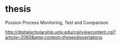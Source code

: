 thesis
======

Possion Process Monitoring, Test and Comparison

 http://digitalscholarship.unlv.edu/cgi/viewcontent.cgi?article=2060&amp;context=thesesdissertations
